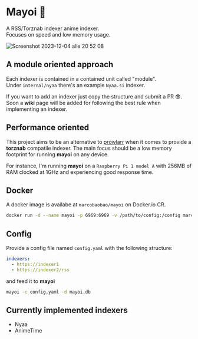 # Mayoi 🐌

A RSS/Torznab indexer anime indexer.  
Focuses on speed and low memory usage.

![Screenshot 2023-12-04 alle 20 52 08](https://github.com/marcopeocchi/mayoi/assets/35533749/57b809ef-25ed-4007-923d-64e46d1fe200)

## A module oriented approach
Each indexer is contained in a contained unit called "module".  
Under `internal/nyaa` there's an example `Nyaa.si` indexer.  

If you want to add an indexer just copy the structure and submit a PR 😎.  
Soon a **wiki** page will be added for following the best rule when implementing an indexer.

## Performance oriented
This project aims to be an alternative to [prowlarr](https://github.com/Prowlarr/Prowlarr) when it comes to provide a **torznab** compatile indexer.
The main focus should be a low memory footprint for running **mayoi** on any device.

For instance, I'm running **mayoi** on a `Raspberry Pi 1 model A` with 256MB of RAM clocked at 1GHz and experiencing good response time.

## Docker
A docker image is availabe at `marcobaobao/mayoi` on Docker.io CR.

```sh
docker run -d --name mayoi -p 6969:6969 -v /path/to/config:/config marcobaobao/mayoi
```

## Config
Provide a config file named `config.yaml` with the following structure:
```yaml
indexers:
  - https://indexer1
  - https://indexer2/rss
```
and feed it to **mayoi**

```sh
mayoi -c config.yaml -d mayoi.db
```

## Currently implemented indexers
- Nyaa
- AnimeTime
